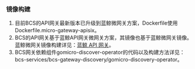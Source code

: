 ### 镜像构建

1. 目前BCS的API网关最新版本已升级到蓝鲸微网关方案，Dockerfile使用Dockerfile.micro-gateway-apisix。
2. BCS的API网关基于蓝鲸API网关微网关方案，其镜像也基于蓝鲸微网关镜像。蓝鲸微网关镜像构建详见：[蓝鲸 API 网关](https://github.com/TencentBlueKing/blueking-apigateway-apisix/tree/master)。
3. BCS网关依赖组件gomicro-discover-operator的代码以及构建方法详见：bcs-services/bcs-gateway-discovery/gomicro-discovery-operator。
